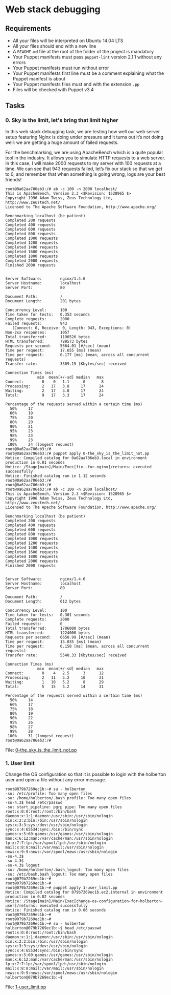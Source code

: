 # Web stack debugging
## Requirements
* All your files will be interpreted on Ubuntu 14.04 LTS
* All your files should end with a new line
* A `README.md` file at the root of the folder of the project is mandatory
* Your Puppet manifests must pass `puppet-lint` version 2.1.1 without any errors
* Your Puppet manifests must run without error
* Your Puppet manifests first line must be a comment explaining what the Puppet manifest is about
* Your Puppet manifests files must end with the extension `.pp`
* Files will be checked with Puppet v3.4


## Tasks
### 0. Sky is the limit, let's bring that limit higher
In this web stack debugging task, we are testing how well our web server setup featuring Nginx is doing under pressure and it turns out it’s not doing well: we are getting a huge amount of failed requests.

For the benchmarking, we are using ApacheBench which is a quite popular tool in the industry. It allows you to simulate HTTP requests to a web server. In this case, I will make 2000 requests to my server with 100 requests at a time. We can see that 943 requests failed, let’s fix our stack so that we get to 0, and remember that when something is going wrong, logs are your best friends!

```
root@0a62aa706eb3:/# ab -c 100 -n 2000 localhost/
This is ApacheBench, Version 2.3 <$Revision: 1528965 $>
Copyright 1996 Adam Twiss, Zeus Technology Ltd, http://www.zeustech.net/
Licensed to The Apache Software Foundation, http://www.apache.org/

Benchmarking localhost (be patient)
Completed 200 requests
Completed 400 requests
Completed 600 requests
Completed 800 requests
Completed 1000 requests
Completed 1200 requests
Completed 1400 requests
Completed 1600 requests
Completed 1800 requests
Completed 2000 requests
Finished 2000 requests


Server Software:        nginx/1.4.6
Server Hostname:        localhost
Server Port:            80

Document Path:          /
Document Length:        201 bytes

Concurrency Level:      100
Time taken for tests:   0.353 seconds
Complete requests:      2000
Failed requests:        943
   (Connect: 0, Receive: 0, Length: 943, Exceptions: 0)
Non-2xx responses:      1057
Total transferred:      1196526 bytes
HTML transferred:       789573 bytes
Requests per second:    5664.01 [#/sec] (mean)
Time per request:       17.655 [ms] (mean)
Time per request:       0.177 [ms] (mean, across all concurrent requests)
Transfer rate:          3309.15 [Kbytes/sec] received

Connection Times (ms)
              min  mean[+/-sd] median   max
Connect:        0    0   1.1      0       8
Processing:     2   17   3.8     17      24
Waiting:        2   17   3.8     17      24
Total:          9   17   3.3     17      24

Percentage of the requests served within a certain time (ms)
  50%     17
  66%     19
  75%     20
  80%     20
  90%     21
  95%     23
  98%     23
  99%     23
 100%     24 (longest request)
root@0a62aa706eb3:/#
root@0a62aa706eb3:/# puppet apply 0-the_sky_is_the_limit_not.pp
Notice: Compiled catalog for 0a62aa706eb3.local in environment production in 0.01 seconds
Notice: /Stage[main]/Main/Exec[fix--for-nginx]/returns: executed successfully
Notice: Finished catalog run in 1.12 seconds
root@0a62aa706eb3:/#
root@0a62aa706eb3:/#
root@0a62aa706eb3:/# ab -c 100 -n 2000 localhost/
This is ApacheBench, Version 2.3 <$Revision: 1528965 $>
Copyright 1996 Adam Twiss, Zeus Technology Ltd, http://www.zeustech.net/
Licensed to The Apache Software Foundation, http://www.apache.org/

Benchmarking localhost (be patient)
Completed 200 requests
Completed 400 requests
Completed 600 requests
Completed 800 requests
Completed 1000 requests
Completed 1200 requests
Completed 1400 requests
Completed 1600 requests
Completed 1800 requests
Completed 2000 requests
Finished 2000 requests


Server Software:        nginx/1.4.6
Server Hostname:        localhost
Server Port:            80

Document Path:          /
Document Length:        612 bytes

Concurrency Level:      100
Time taken for tests:   0.301 seconds
Complete requests:      2000
Failed requests:        0
Total transferred:      1706000 bytes
HTML transferred:       1224000 bytes
Requests per second:    6650.99 [#/sec] (mean)
Time per request:       15.035 [ms] (mean)
Time per request:       0.150 [ms] (mean, across all concurrent requests)
Transfer rate:          5540.33 [Kbytes/sec] received

Connection Times (ms)
              min  mean[+/-sd] median   max
Connect:        0    4   2.5      3      12
Processing:     2   11   5.2     10      31
Waiting:        1   10   5.2      8      29
Total:          5   15   5.2     14      31

Percentage of the requests served within a certain time (ms)
  50%     14
  66%     17
  75%     18
  80%     19
  90%     22
  95%     26
  98%     27
  99%     28
 100%     31 (longest request)
root@0a62aa706eb3:/#
```

File: [0-the_sky_is_the_limit_not.pp](./0-the_sky_is_the_limit_not.pp)

### 1. User limit
Change the OS configuration so that it is possible to login with the holberton user and open a file without any error message.

```
root@079b7269ec1b:~# su - holberton
-su: /etc/profile: Too many open files
-su: /home/holberton/.bash_profile: Too many open files
-su-4.3$ head /etc/passwd
-su: start_pipeline: pgrp pipe: Too many open files
root:x:0:0:root:/root:/bin/bash
daemon:x:1:1:daemon:/usr/sbin:/usr/sbin/nologin
bin:x:2:2:bin:/bin:/usr/sbin/nologin
sys:x:3:3:sys:/dev:/usr/sbin/nologin
sync:x:4:65534:sync:/bin:/bin/sync
games:x:5:60:games:/usr/games:/usr/sbin/nologin
man:x:6:12:man:/var/cache/man:/usr/sbin/nologin
lp:x:7:7:lp:/var/spool/lpd:/usr/sbin/nologin
mail:x:8:8:mail:/var/mail:/usr/sbin/nologin
news:x:9:9:news:/var/spool/news:/usr/sbin/nologin
-su-4.3$
-su-4.3$
-su-4.3$ logout
-su: /home/holberton/.bash_logout: Too many open files
-su: /etc/bash.bash_logout: Too many open files
root@079b7269ec1b:~#
root@079b7269ec1b:~#
root@079b7269ec1b:~# puppet apply 1-user_limit.pp
Notice: Compiled catalog for 079b7269ec1b.ec2.internal in environment production in 0.02 seconds
Notice: /Stage[main]/Main/Exec[change-os-configuration-for-holberton-user]/returns: executed successfully
Notice: Finished catalog run in 0.06 seconds
root@079b7269ec1b:~#
root@079b7269ec1b:~#
root@079b7269ec1b:~# su - holberton
holberton@079b7269ec1b:~$ head /etc/passwd
root:x:0:0:root:/root:/bin/bash
daemon:x:1:1:daemon:/usr/sbin:/usr/sbin/nologin
bin:x:2:2:bin:/bin:/usr/sbin/nologin
sys:x:3:3:sys:/dev:/usr/sbin/nologin
sync:x:4:65534:sync:/bin:/bin/sync
games:x:5:60:games:/usr/games:/usr/sbin/nologin
man:x:6:12:man:/var/cache/man:/usr/sbin/nologin
lp:x:7:7:lp:/var/spool/lpd:/usr/sbin/nologin
mail:x:8:8:mail:/var/mail:/usr/sbin/nologin
news:x:9:9:news:/var/spool/news:/usr/sbin/nologin
holberton@079b7269ec1b:~$
```

File: [1-user_limit.pp](./1-user_limit.pp)
